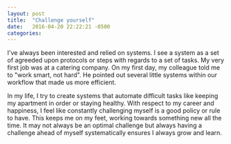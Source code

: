 ```yaml
---
layout: post
title:  "Challenge yourself"
date:   2016-04-20 22:22:21 -0500
categories:
---
```

I've always been interested and relied on systems. I see a system as a set of agreeded upon protocols or steps with regards to a set of tasks. My very first job was at a catering company. On my first day, my colleague told me to "work smart, not hard". He pointed out several little systems within our workflow that made us more efficient.

In my life, I try to create systems that automate difficult tasks like keeping my apartment in order or staying healthy. With respect to my career and happiness, I feel like constantly challenging myself is a good policy or rule to have. This keeps me on my feet, working towards something new all the time. It may not always be an optimal challenge but always having a challenge ahead of myself systematically ensures I always grow and learn.